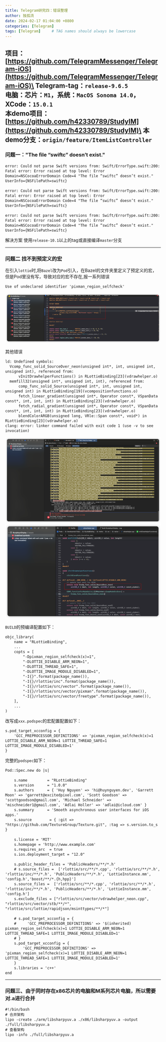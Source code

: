 ```yaml
---
title: Telegram研究四：错误整理
author: 独孤流
date: 2024-02-17 01:04:00 +0800
categories: [Telegram]
tags: [Telegram]     # TAG names should always be lowercase
---
```


项目： [https://github.com/TelegramMessenger/Telegram-iOS](https://github.com/TelegramMessenger/Telegram-iOS)\
Telegram-tag：`release-9.6.5`\
电脑：芯片：`M1`，系统：`MacOS Sonoma 14.0`，XCode：`15.0.1 `\
本demo项目：[https://github.com/h42330789/StudyIM](https://github.com/h42330789/StudyIM)\
本demo分支：`origin/feature/ItemListController`
----

### 问题一："The file “swiftc” doesn’t exist."
```
error: Could not parse Swift versions from: Swift/ErrorType.swift:200: Fatal error: Error raised at top level: Error Domain=NSCocoaErrorDomain Code=4 "The file “swiftc” doesn’t exist." UserInfo={NSFilePath=swiftc}

error: Could not parse Swift versions from: Swift/ErrorType.swift:200: Fatal error: Error raised at top level: Error Domain=NSCocoaErrorDomain Code=4 "The file “swiftc” doesn’t exist." UserInfo={NSFilePath=swiftc}

error: Could not parse Swift versions from: Swift/ErrorType.swift:200: Fatal error: Error raised at top level: Error Domain=NSCocoaErrorDomain Code=4 "The file “swiftc” doesn’t exist." UserInfo={NSFilePath=swiftc}
```

解决方案
使用`release-10.1`以上的tag或直接编译`master`分支

----

### 问题二 找不到预定义的宏

在引入`lottie`时,将`Bazel`改为`Pod`引入，在Bazel的文件夹里定义了预定义的宏，但是Pod里没有写，导致对应的宏不存在,报一系列错误
```
Use of undeclared identifier 'pixman_region_selfcheck'
```

![image](/assets/img/telegram/telegram_error_define1.png)

其他错误
```
ld: Undefined symbols:
  Vcomp_func_solid_SourceOver_neon(unsigned int*, int, unsigned int, unsigned int), referenced from:
      vInitDrawhelperFunctions() in RLottieBinding[23](vdrawhelper.o)
  memfill32(unsigned int*, unsigned int, int), referenced from:
      comp_func_solid_Source(unsigned int*, int, unsigned int, unsigned int) in RLottieBinding[19](vcompositionfunctions.o)
      fetch_linear_gradient(unsigned int*, Operator const*, VSpanData const*, int, int, int) in RLottieBinding[23](vdrawhelper.o)
      fetch_radial_gradient(unsigned int*, Operator const*, VSpanData const*, int, int, int) in RLottieBinding[23](vdrawhelper.o)
      blendColorARGB(unsigned long, VRle::Span const*, void*) in RLottieBinding[23](vdrawhelper.o)
clang: error: linker command failed with exit code 1 (use -v to see invocation)
```

![image](/assets/img/telegram/telegram_error_define2.png)
![image](/assets/img/telegram/telegram_error_define3.png)

`BUILD`的预编译配置如下：
```
objc_library(
    name = "RLottieBinding",
    ...
    copts = [
        "-Dpixman_region_selfcheck(x)=1",
        "-DLOTTIE_DISABLE_ARM_NEON=1",
        "-DLOTTIE_THREAD_SAFE=1",
        "-DLOTTIE_IMAGE_MODULE_DISABLED=1",
        "-I{}".format(package_name()),
        "-I{}/rlottie/inc".format(package_name()),
        "-I{}/rlottie/src/vector".format(package_name()),
        "-I{}/rlottie/src/vector/pixman".format(package_name()),
        "-I{}/rlottie/src/vector/freetype".format(package_name()),
    ],
    ...
)
```
改写成`xxx.podspec`的宏配置配置如下：
```
s.pod_target_xcconfig = {
    'GCC_PREPROCESSOR_DEFINITIONS' => 'pixman_region_selfcheck(x)=1 LOTTIE_DISABLE_ARM_NEON=1 LOTTIE_THREAD_SAFE=1 LOTTIE_IMAGE_MODULE_DISABLED=1'
}
```

完整的`podspec`如下：
```
Pod::Spec.new do |s|

    s.name         = "RLottieBinding"
    s.version      = "1.0.0"
    s.authors      = { 'Huy Nguyen' => 'hi@huynguyen.dev', 'Garrett Moon' => 'garrett@excitedpixel.com', 'Scott Goodson' => 'scottgoodson@gmail.com', 'Michael Schneider' => 'mischneider1@gmail.com', 'Adlai Holler' => 'adlai@icloud.com' }
    s.summary      = 'Smooth asynchronous user interfaces for iOS apps.'
    s.source        = { :git => "https://github.com/TextureGroup/Texture.git", :tag => s.version.to_s }
    
    s.license = 'MIT'
    s.homepage = 'http://www.example.com'
    s.requires_arc  = true
    s.ios.deployment_target = "12.0"

    s.public_header_files = 'PublicHeaders/**/*.h'
    # s.source_files =  ['rlottie/src/**/*.cpp', 'rlottie/src/**/*.h', 'rlottie/inc/**/*.h', 'PublicHeaders/**/*.h', 'LottieInstance.mm', 'config.h','boost/**/*.{h,hpp}']
    s.source_files =  ['rlottie/src/**/*.cpp', 'rlottie/src/**/*.h', 'rlottie/inc/**/*.h', 'PublicHeaders/**/*.h', 'LottieInstance.mm', 'config.h']
    s.exclude_files = ["rlottie/src/vector/vdrawhelper_neon.cpp", "rlottie/src/vector/stb/**/*", "rlottie/src/lottie/rapidjson/msinttypes/**/*"]

    # s.pod_target_xcconfig = {
    #     'GCC_PREPROCESSOR_DEFINITIONS' => '$(inherited) pixman_region_selfcheck(x)=1 LOTTIE_DISABLE_ARM_NEON=1 LOTTIE_THREAD_SAFE=1 LOTTIE_IMAGE_MODULE_DISABLED=1'
    # }
    s.pod_target_xcconfig = {
        'GCC_PREPROCESSOR_DEFINITIONS' => 'pixman_region_selfcheck(x)=1 LOTTIE_DISABLE_ARM_NEON=1 LOTTIE_THREAD_SAFE=1 LOTTIE_IMAGE_MODULE_DISABLED=1'
    }
    s.libraries = 'c++'
end

```
----

### 问题三、由于同时存在x86芯片的电脑和M系列芯片电脑，所以需要对.a进行合并
```
#!/bin/bash
# 合并架构
lipo -create ./arm/libsharpyuv.a ./x86/libsharpyuv.a -output ./full/libsharpyuv.a
# 查看架构  
lipo -info ./full/libsharpyuv.a
```